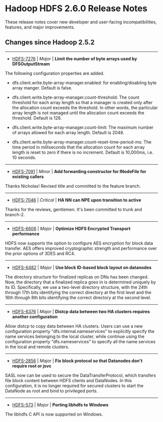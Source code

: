 # Hadoop HDFS 2.6.0 Release Notes

These release notes cover new developer and user-facing incompatibilities, features, and major improvements.

## Changes since Hadoop 2.5.2

---

* [HDFS-7276](https://issues.apache.org/jira/browse/HDFS-7276) | *Major* | **Limit the number of byte arrays used by DFSOutputStream**

The following configuration properties are added.

- dfs.client.write.byte-array-manager.enabled:
for enabling/disabling byte array manger.  Default is false.

- dfs.client.write.byte-array-manager.count-threshold:
The count threshold for each array length so that a manager is created only after the allocation count exceeds the threshold.  In other words, the particular array length is not managed until the allocation count exceeds the threshold.  Default is 128.

- dfs.client.write.byte-array-manager.count-limit:
The maximum number of arrays allowed for each array length.  Default is 2048.

- dfs.client.write.byte-array-manager.count-reset-time-period-ms:
The time period in milliseconds that the allocation count for each array length is reset to zero if there is no increment.  Default is 10,000ms, i.e. 10 seconds.

---

* [HDFS-7091](https://issues.apache.org/jira/browse/HDFS-7091) | *Minor* | **Add forwarding constructor for INodeFile for existing callers**

Thanks Nicholas! Revised title and committed to the feature branch.

---

* [HDFS-7046](https://issues.apache.org/jira/browse/HDFS-7046) | *Critical* | **HA NN can NPE upon transition to active**

Thanks for the reviews, gentlemen. It's been committed to trunk and branch-2.

---

* [HDFS-6606](https://issues.apache.org/jira/browse/HDFS-6606) | *Major* | **Optimize HDFS Encrypted Transport performance**

HDFS now supports the option to configure AES encryption for block data transfer.  AES offers improved cryptographic strength and performance over the prior options of 3DES and RC4.

---

* [HDFS-6482](https://issues.apache.org/jira/browse/HDFS-6482) | *Major* | **Use block ID-based block layout on datanodes**

The directory structure for finalized replicas on DNs has been changed. Now, the directory that a finalized replica goes in is determined uniquely by its ID. Specifically, we use a two-level directory structure, with the 24th through 17th bits identifying the correct directory at the first level and the 16th through 8th bits identifying the correct directory at the second level.

---

* [HDFS-6376](https://issues.apache.org/jira/browse/HDFS-6376) | *Major* | **Distcp data between two HA clusters requires another configuration**

Allow distcp to copy data between HA clusters. Users can use a new configuration property "dfs.internal.nameservices" to explicitly specify the name services belonging to the local cluster, while continue using the configuration property "dfs.nameservices" to specify all the name services in the local and remote clusters.

---

* [HDFS-2856](https://issues.apache.org/jira/browse/HDFS-2856) | *Major* | **Fix block protocol so that Datanodes don't require root or jsvc**

SASL now can be used to secure the DataTransferProtocol, which transfers file block content between HDFS clients and DataNodes.  In this configuration, it is no longer required for secured clusters to start the DataNode as root and bind to privileged ports.

---

* [HDFS-573](https://issues.apache.org/jira/browse/HDFS-573) | *Major* | **Porting libhdfs to Windows**

The libhdfs C API is now supported on Windows.



